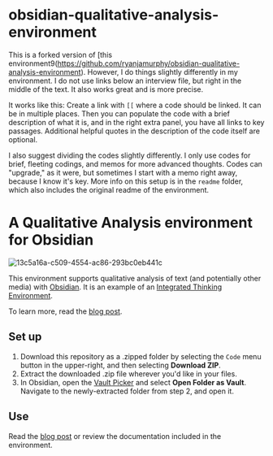 # obsidian-qualitative-analysis-environment
This is a forked version of [this environment9(https://github.com/ryanjamurphy/obsidian-qualitative-analysis-environment). However, I do things slightly differently in my environment. I do not use links below an interview file, but right in the middle of the text. It also works great and is more precise.

It works like this: Create a link with `[[` where a code should be linked. It can be in multiple places. Then you can populate the code with a brief description of what it is, and in the right extra panel, you have all links to key passages. Additional helpful quotes in the description of the code itself are optional.

I also suggest dividing the codes slightly differently. I only use codes for brief, fleeting codings, and memos for more advanced thoughts. Codes can "upgrade," as it were, but sometimes I start with a memo right away, because I know it's key. More info on this setup is in the `readme` folder, which also includes the original readme of the environment.

# A Qualitative Analysis environment for Obsidian

![13c5a16a-c509-4554-ac86-293bc0eb441c](https://user-images.githubusercontent.com/3618647/129074558-65de7de2-a0df-4a7f-bc00-97b806409f70.png)

This environment supports qualitative analysis of text (and potentially other media) with [Obsidian](https://obsidian.md). It is an example of an [Integrated Thinking Environment](https://axle.design/obsidian-roam-and-the-rise-of-integrated-thinking-environments—what-they-are-what-they-do-and-what-s).

To learn more, read the [blog post](https://axle.design/an-integrated-qualitative-analysis-environment-with-obsidian).

## Set up
1. Download this repository as a .zipped folder by selecting the `Code` menu button in the upper-right, and then selecting **Download ZIP**.
2. Extract the downloaded .zip file wherever you'd like in your files.
3. In Obsidian, open the [Vault Picker](https://help.obsidian.md/How+to/Working+with+multiple+vaults) and select **Open Folder as Vault**. Navigate to the newly-extracted folder from step 2, and open it.

## Use
Read the [blog post](https://axle.design/an-integrated-qualitative-analysis-environment-with-obsidian) or review the documentation included in the environment.

